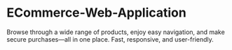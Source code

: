 # ECommerce-Web-Application
Browse through a wide range of products, enjoy easy navigation, and make secure purchases—all in one place. Fast, responsive, and user-friendly.
